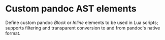 # Custom pandoc AST elements

Define custom pandoc *Block* or *Inline* elements to be used in
Lua scripts; supports filtering and transparent conversion to and
from pandoc's native format.
